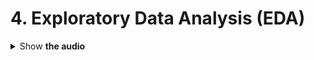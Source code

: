 <h1 id="4exploratorydataanalysiseda">4. Exploratory Data Analysis (EDA)</h1>

<div style='width:1000px;margin:auto'>
<details><summary>Show <b> the audio</b></summary>
<pre><code># Using scipy
from scipy.io import wavfile
rate, data = wavfile.read(fname)
print("Sampling (frame) rate = ", rate)
print("Total samples (frames) = ", data.shape)
print(data)

plt.plot(data, '-', );

### Zoom in
plt.figure(figsize=(16, 4))
plt.plot(data[:500], '.'); plt.plot(data[:500], '-');
</code></pre>
</details>
</div>
